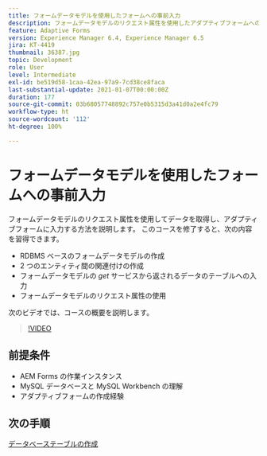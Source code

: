 ```yaml
---
title: フォームデータモデルを使用したフォームへの事前入力
description: フォームデータモデルのリクエスト属性を使用したアダプティブフォームへの事前入力
feature: Adaptive Forms
version: Experience Manager 6.4, Experience Manager 6.5
jira: KT-4419
thumbnail: 36387.jpg
topic: Development
role: User
level: Intermediate
exl-id: be519d58-1caa-42ea-97a9-7cd38ce8faca
last-substantial-update: 2021-01-07T00:00:00Z
duration: 177
source-git-commit: 03b68057748892c757e0b5315d3a41d0a2e4fc79
workflow-type: ht
source-wordcount: '112'
ht-degree: 100%

---
```


# フォームデータモデルを使用したフォームへの事前入力

フォームデータモデルのリクエスト属性を使用してデータを取得し、アダプティブフォームに入力する方法を説明します。
このコースを修了すると、次の内容を習得できます。

* RDBMS ベースのフォームデータモデルの作成
* 2 つのエンティティ間の関連付けの作成
* フォームデータモデルの _get_ サービスから返されるデータのテーブルへの入力
* フォームデータモデルのリクエスト属性の使用

次のビデオでは、コースの概要を説明します。
>[!VIDEO](https://video.tv.adobe.com/v/3409946?quality=12&learn=on&captions=jpn)

## 前提条件

* AEM Forms の作業インスタンス
* MySQL データベースと MySQL Workbench の理解
* アダプティブフォームの作成経験

## 次の手順

[データベーステーブルの作成](./create-database-tables.md)
